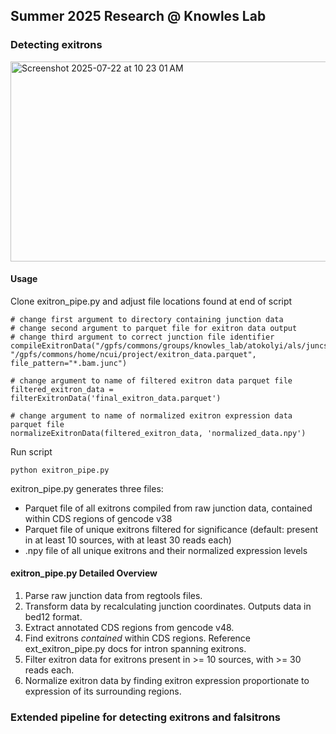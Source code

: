 ## Summer 2025 Research @ Knowles Lab

### Detecting exitrons 
<img width="733" height="320" alt="Screenshot 2025-07-22 at 10 23 01 AM" src="https://github.com/user-attachments/assets/a61ae84e-570c-4deb-a2c3-03fab4140af6" />

#### Usage
Clone exitron_pipe.py and adjust file locations found at end of script
```
# change first argument to directory containing junction data 
# change second argument to parquet file for exitron data output 
# change third argument to correct junction file identifier
compileExitronData("/gpfs/commons/groups/knowles_lab/atokolyi/als/juncs_min6bp/", "/gpfs/commons/home/ncui/project/exitron_data.parquet", file_pattern="*.bam.junc")

# change argument to name of filtered exitron data parquet file 
filtered_exitron_data = filterExitronData('final_exitron_data.parquet')

# change argument to name of normalized exitron expression data parquet file 
normalizeExitronData(filtered_exitron_data, 'normalized_data.npy')
```
Run script
```
python exitron_pipe.py
```
exitron_pipe.py generates three files:
* Parquet file of all exitrons compiled from raw junction data, contained within CDS regions of gencode v38
* Parquet file of unique exitrons filtered for significance (default: present in at least 10 sources, with at least 30 reads each)
* .npy file of all unique exitrons and their normalized expression levels
  
#### exitron_pipe.py Detailed Overview
1. Parse raw junction data from regtools files.
2. Transform data by recalculating junction coordinates. Outputs data in bed12 format.
3. Extract annotated CDS regions from gencode v48.
4. Find exitrons *contained* within CDS regions. Reference ext_exitron_pipe.py docs for intron spanning exitrons. 
6. Filter exitron data for exitrons present in >= 10 sources, with >= 30 reads each.
7. Normalize exitron data by finding exitron expression proportionate to expression of its surrounding regions.
   
### Extended pipeline for detecting exitrons and falsitrons 
